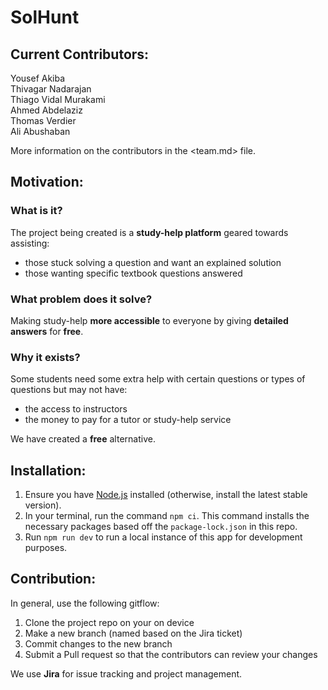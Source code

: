 # SolHunt

## Current Contributors:
Yousef Akiba  
Thivagar Nadarajan  
Thiago Vidal Murakami  
Ahmed Abdelaziz  
Thomas Verdier  
Ali Abushaban  

More information on the contributors in the <team.md> file.
## Motivation:
### What is it?
The project being created is a **study-help platform** geared towards assisting:
- those stuck solving a question and want an explained solution
- those wanting specific textbook questions answered

### What problem does it solve?
Making study-help **more accessible** to everyone by giving **detailed answers** for **free**.

### Why it exists?
Some students need some extra help with certain questions or types of questions but may not have:
- the access to instructors
- the money to pay for a tutor or study-help service

We have created a **free** alternative.

## Installation:

1. Ensure you have [Node.js](https://nodejs.org/en/) installed (otherwise, install the latest stable version).
2. In your terminal, run the command `npm ci`. This command installs the necessary packages based off the `package-lock.json` in this repo.
3. Run `npm run dev` to run a local instance of this app for development purposes.

## Contribution:
In general, use the following gitflow:
1. Clone the project repo on your on device
2. Make a new branch (named based on the Jira ticket)
3. Commit changes to the new branch
4. Submit a Pull request so that the contributors can review your changes

We use **Jira** for issue tracking and project management.

